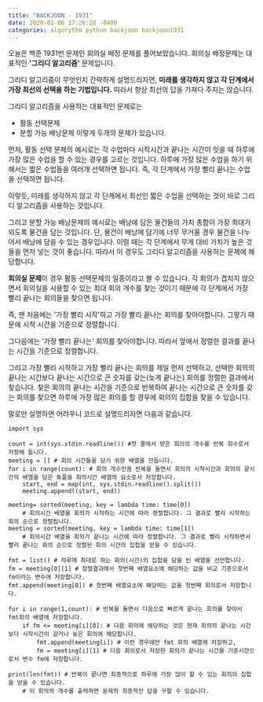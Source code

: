 ```yaml
---
title: "BACKJOON - 1931"
date: 2020-01-06 17:26:28 -0400
categories: algorythm python backjoon backjoon1931
---
```


오늘은 백준 1931번 문제인 회의실 배정 문제를 풀어보았습니다.
회의실 배정문제는 대표적인 **'그리디 알고리즘'** 문제입니다.

그리디 알고리즘이 무엇인지 간략하게 설명드리자면,
**미래를 생각하지 않고 각 단계에서 가장 최선의 선택을 하는 기법입니다.**
따라서 항상 최선의 답을 가져다 주지는 않습니다.

그리디 알고리즘을 사용하는 대표적인 문제로는 
- 활동 선택문제
- 분할 가능 배낭문제 
이렇게 두개의 문제가 있습니다.

먼저, 활동 선택 문제의 예시로는 각 수업마다 시작시간과 끝나는 시간이 잇을 때 하루에 가장 많은 수업을 할 수 있는 경우를 고르는 것입니다.
하루에 가장 많은 수업을 하기 위해서는 짧은 수업들을 여러개 선택하면 됩니다. 
즉, 각 단계에서 가장 빨리 끝나는 수업을 선택하면 됩니다.

이렇듯, 미래를 생각하지 않고 각 단계에서 최선인 짧은 수업을 선택하는 것이 바로 그리디 알고리즘을 사용하는 것입니다.

그리고 분할 가능 배낭문제의 예시로는 배낭에 담은 물건들의 가치 총합이 가장 최대가 되도록 물건을 담는 것입니다. 
단, 물건이 배낭에 담기에 너무 무거울 경우 물건을 나누어서 배낭에 담을 수 있는 경우입니다.
이럴 때는 각 단계에서 무게 대비 가치가 높은 것들을 먼저 넣는 것이 좋습니다.
따라서 이 경우도 그리디 알고리즘을 사용하는 문제에 해당합니다.


**회의실 문제**이 경우 활동 선택문제의 일종이라고 볼 수 있습니다.
각 회의가 겹치지 않으면서 회의실을 사용할 수 있는 최대 회의 개수를 찾는 것이기 때문에 각 단계에서 가장 빨리 끝나는
회의들을 찾으면 됩니다.

즉, 맨 처음에는 '가장 빨리 시작'하고 가장 빨리 끝나는 회의를 찾아야합니다.
그렇기 때문에 시작 시간을 기준으로 정렬합니다.

그다음에는 '가장 빨리 끝나는' 회의를 찾아야합니다.
따라서 앞에서 정렬한 결과를 끝나는 시간을 기준으로 정렬합니다.

그리고 가장 빨리 시작하고 가장 빨리 끝나는 회의를 제일 먼저 선택하고, 
선택한 회의의 끝나는 시간보다 끝나는 시간으로 큰 숫자를 갖는(늦게 끝나는) 회의를 정렬한 결과에서 찾습니다.
찾은 회의의 끝나는 시간을 기준으로 반복하여 끝나는 시간으로 큰 숫자를 갖는 회의를 찾으면
하루에 가장 많은 회의를 할 경우에 회의의 집합을 찾을 수 있습니다.

말로만 설명하면 어려우니 코드로 설명드리자면 다음과 같습니다.


```
import sys

count = int(sys.stdin.readline()) #첫 줄에서 받은 회의의 개수를 반복 회수로서 저장해 둡니다.
meeting = [] # 회의 시간들을 담기 위한 배열을 만듭니다.
for i in range(count): # 회의 개수만큼 반복을 돌면서 회의의 시작시간과 회의의 끝시간의 배열을 담은 튜플을 회의시간 배열의 요소로서 저장합니다.
    start, end = map(int, sys.stdin.readline().split())
    meeting.append((start, end))

meeting= sorted(meeting, key = lambda time: time[0]) 
    # 회의시간 배열을 회의가 시작하는 시간에 따라 정렬합니다. 그 결과로 빨리 시작하는 회의 순으로 정렬됩니다.
meeting = sorted(meeting, key = lambda time: time[1]) 
    # 회의시간 배열을 회의가 끝나는 시간에 따라 정렬합니다. 그 결과로 빨리 시작하면서 빨리 끝나는 회의 순으로 정렬된 회의 시간의 집합을 얻을 수 있습니다.

fmt = list() # 하루에 최대로 하는 회의(시간)의 집합을 담을 빈 배열을 선언합니다.
fm = meeting[0][1] # 정렬결과에서 첫번째 배열요소에 해당하는 값을 비교 기준으로서 fm이라는 변수에 저장합니다.
fmt.append(meeting[0]) # 첫번째 배열요소에 해당하는 값을 첫번째 회의로서 저장합니다.

for i in range(1,count): # 반복을 돌면서 다음으로 빠르게 끝나는 회의를 찾아서 fmt회의 배열에 저장합니다.
    if fm <= meeting[i][0]: # 다음 회의에 해당하는 것은 현재 회의의 끝나는 시간보다 시작시간이 같거나 늦은 회의에 해당합니다.
        fmt.append(meeting[i]) # 이런 경우에만 fmt 회의 배열에 저장하고, 
        fm = meeting[i][1] # 다음 회의로서 저장한 회의가 끝나는 시간을 기준시간으로서 변수 fm에 저장합니다.
        
print(len(fmt)) # 반복이 끝나면 최종적으로 하루에 가장 많이 할 수 있는 회의의 집합을 얻을 수 있습니다.
    # 이 회의의 개수를 출력하면 문제의 최종적인 답을 구할 수 있습니다.
```
